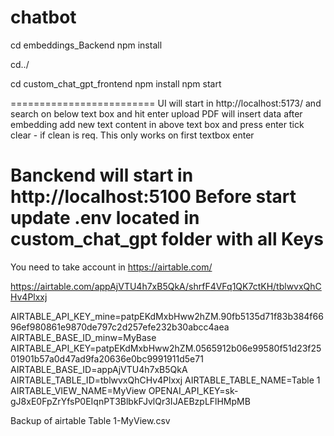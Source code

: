 # chatbot
cd embeddings_Backend
npm install

cd../

cd custom_chat_gpt_frontend
npm install
npm start

=========================
UI will start in http://localhost:5173/ 
	and search on below text box and hit enter
	upload PDF will insert data after embedding
	add new text content in above text box and press enter
	tick clear - if clean is req. This only works on first textbox enter

Banckend will start in http://localhost:5100
Before start update .env located in custom_chat_gpt folder with all Keys
=====================================
You need to take account in https://airtable.com/

https://airtable.com/appAjVTU4h7xB5QkA/shrfF4VFq1QK7ctKH/tblwvxQhCHv4Plxxj

AIRTABLE_API_KEY_mine=patpEKdMxbHww2hZM.90fb5135d71f83b384f6696ef980861e9870de797c2d257efe232b30abcc4aea
AIRTABLE_BASE_ID_minw=MyBase
AIRTABLE_API_KEY=patpEKdMxbHww2hZM.0565912b06e99580f51d23f2501901b57a0d47ad9fa20636e0bc9991911d5e71
AIRTABLE_BASE_ID=appAjVTU4h7xB5QkA
AIRTABLE_TABLE_ID=tblwvxQhCHv4Plxxj
AIRTABLE_TABLE_NAME=Table 1
AIRTABLE_VIEW_NAME=MyView
OPENAI_API_KEY=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

Backup of airtable Table 1-MyView.csv
